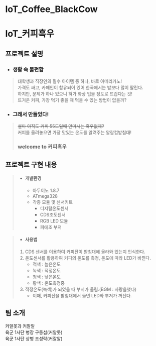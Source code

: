 # IoT_Coffee_BlackCow

# IoT_커피흑우

## 프로젝트 설명  
* ### 생활 속 불편함  
>대학생과 직장인의 필수 아이템 중 하나, 바로 아메리카노!  
>가격도 싸고, 카페인이 함유되어 있어 한국에서는 밥보다 많이 팔린다.  
>하지만, 문제가 하나 있으니 혀가 화상 입을 정도로 뜨겁다는 것!  
>뜨거운 커피, 가장 먹기 좋을 때 먹을 수 있는 방법이 없을까?  
  
* ### 그래서 만들었다!
>~~설마 아직도 커피 55도일때 안마시는 흑우없제?~~  
>커피를 올려놓으면 가장 맛있는 온도를 알려주는 알람컵받침대!  
>### welcome to **커피흑우**  
  
## 프로젝트 구현 내용  
> * #### 개발환경  
>   * 아두이노 1.8.7  
>   * ATmega328  
>   * 각종 모듈 및 센서키트  
>     * 디지털온도센서  
>     * CDS조도센서  
>     * RGB LED 모듈  
>     * 피에조 부저  

> * #### 사용법
> 1. CDS 센서를 이용하여 커피잔이 받침대에 올라와 있는지 인식한다. 
> 2. 온도센서를 활용하여 커피의 온도를 측정, 온도에 따라 LED가 바뀐다.  
>     * 적색 : 높은온도  
>     * 녹색 : 적정온도  
>     * 청색 : 낮은온도  
>     * 황색 : 온도측정중 
> 3. 적정온도(녹색)가 되었을 때 부저가 울림.(BGM : 사랑을했다)
>     * 이때, 커피잔을 받침대에서 들면 LED와 부저가 꺼진다.
  
  
## 팀 소개  
커알못과 커잘알  
육군 1사단 병장 구동섭(커알못)  
육군 1사단 상병 조성락(커잘알)
